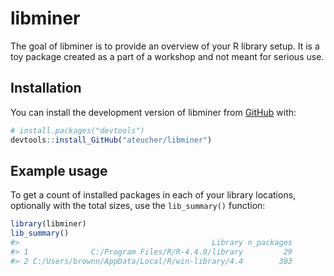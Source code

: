 
<!-- README.md is generated from README.Rmd. Please edit that file -->

# libminer

<!-- badges: start -->
<!-- badges: end -->

The goal of libminer is to provide an overview of your R library setup.
It is a toy package created as a part of a workshop and not meant for
serious use.

## Installation

You can install the development version of libminer from
[GitHub](https://GitHub.com/) with:

``` r
# install.packages("devtools")
devtools::install_GitHub("ateucher/libminer")
```

## Example usage

To get a count of installed packages in each of your library locations,
optionally with the total sizes, use the `lib_summary()` function:

``` r
library(libminer)
lib_summary()
#>                                           Library n_packages
#> 1              C:/Program Files/R/R-4.4.0/library         29
#> 2 C:/Users/brownn/AppData/Local/R/win-library/4.4        303
```
